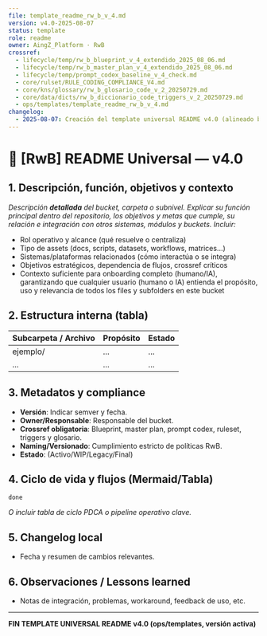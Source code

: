 ```yaml
---
file: template_readme_rw_b_v_4.md
version: v4.0-2025-08-07
status: template
role: readme
owner: AingZ_Platform · RwB
crossref:
  - lifecycle/temp/rw_b_blueprint_v_4_extendido_2025_08_06.md
  - lifecycle/temp/rw_b_master_plan_v_4_extendido_2025_08_06.md
  - lifecycle/temp/prompt_codex_baseline_v_4_check.md
  - core/rulset/RULE_CODING_COMPLIANCE_V4.md
  - core/kns/glossary/rw_b_glosario_code_v_2_20250729.md
  - core/data/dicts/rw_b_diccionario_code_triggers_v_2_20250729.md
  - ops/templates/template_readme_rw_b_v_4.md
changelog:
  - 2025-08-07: Creación del template universal README v4.0 (alineado blueprint/master plan y nuevo prompt codex)
---
```


# 📘 [RwB] README Universal — v4.0

## 1. Descripción, función, objetivos y contexto

_Descripción **detallada** del bucket, carpeta o subnivel. Explicar su función principal dentro del repositorio, los objetivos y metas que cumple, su relación e integración con otros sistemas, módulos y buckets. Incluir:_

- Rol operativo y alcance (qué resuelve o centraliza)
- Tipo de assets (docs, scripts, datasets, workflows, matrices...)
- Sistemas/plataformas relacionados (cómo interactúa o se integra)
- Objetivos estratégicos, dependencia de flujos, crossref críticos
- Contexto suficiente para onboarding completo (humano/IA), garantizando que cualquier usuario (humano o IA) entienda el propósito, uso y relevancia de todos los files y subfolders en este bucket

## 2. Estructura interna (tabla)

| Subcarpeta / Archivo | Propósito | Estado |
| -------------------- | --------- | ------ |
| ejemplo/             | ...       | ...    |
| ...                  | ...       | ...    |

## 3. Metadatos y compliance

- **Versión**: Indicar semver y fecha.
- **Owner/Responsable**: Responsable del bucket.
- **Crossref obligatoria**: Blueprint, master plan, prompt codex, ruleset, triggers y glosario.
- **Naming/Versionado**: Cumplimiento estricto de políticas RwB.
- **Estado**: (Activo/WIP/Legacy/Final)

## 4. Ciclo de vida y flujos (Mermaid/Tabla)

```mermaid
done
```

*O incluir tabla de ciclo PDCA o pipeline operativo clave.*

## 5. Changelog local

- Fecha y resumen de cambios relevantes.

## 6. Observaciones / Lessons learned

- Notas de integración, problemas, workaround, feedback de uso, etc.

---

**FIN TEMPLATE UNIVERSAL README v4.0 (ops/templates, versión activa)**
